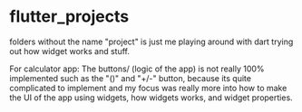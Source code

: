 # flutter_projects

folders without the name "project" is just me playing around with dart trying out how widget works and stuff.

For calculator app:
The buttons/ (logic of the app) is not really 100% implemented such as the "()" and "+/-" button, because its quite complicated to implement and my focus was really more into how to make the UI of the app using widgets, how widgets works, and widget properties.
